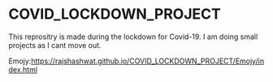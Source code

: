 # COVID_LOCKDOWN_PROJECT
This reprositry is made during the lockdown for Covid-19. I am doing small projects as I cant move out.

Emojy:https://rajshashwat.github.io/COVID_LOCKDOWN_PROJECT/Emojy/index.html
